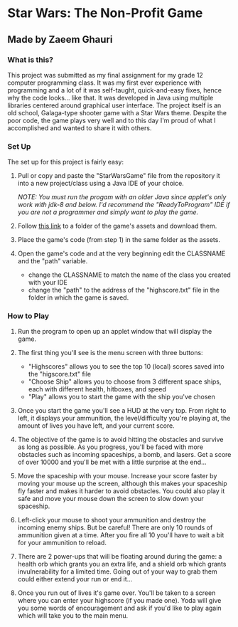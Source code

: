 # Star Wars: The Non-Profit Game
## Made by Zaeem Ghauri

### What is this?

This project was submitted as my final assignment for my grade 12 computer programming class. It was my first ever experience with programming and a lot of it was self-taught, quick-and-easy fixes, hence why the code looks... like that. It was developed in Java using multiple libraries centered around graphical user interface. The project itself is an old school, Galaga-type shooter game with a Star Wars theme. Despite the poor code, the game plays very well and to this day I'm proud of what I accomplished and wanted to share it with others. 

### Set Up

The set up for this project is fairly easy:

1. Pull or copy and paste the "StarWarsGame" file from the repository it into a new project/class using a Java IDE of your choice.
   
   *NOTE: You must run the progam with an older Java since applet's only work with jdk-8 and below. I'd recommend the "ReadyToProgram" IDE if you are not a programmer and simply want to play the game.*
   
2. Follow <a target="_blank" href="https://drive.google.com/drive/folders/1z-X09ZHRQ-5biIMKvnJcdgYUXVnU3t4M?usp=sharing">this link</a> to a folder of the game's assets and download them. 
   
3. Place the game's code (from step 1) in the same folder as the assets.

4. Open the game's code and at the very beginning edit the CLASSNAME and the "path" variable.
   - change the CLASSNAME to match the name of the class you created with your IDE
   - change the "path" to the address of the "highscore.txt" file in the folder in which the game is saved.

### How to Play

1. Run the program to open up an applet window that will display the game.

2. The first thing you'll see is the menu screen with three buttons:
   - "Highscores" allows you to see the top 10 (local) scores saved into the "higscore.txt" file
   - "Choose Ship" allows you to choose from 3 different space ships, each with different health, hitboxes, and speed
   - "Play" allows you to start the game with the ship you've chosen

3. Once you start the game you'll see a HUD at the very top. From right to left, it displays your ammunition, the level/difficulty you're playing at, the amount of lives you have left, and your current score.

4. The objective of the game is to avoid hitting the obstacles and survive as long as possible. As you progress, you'll be faced with more obstacles such as incoming spaceships, a bomb, and lasers. Get a score of over 10000 and you'll be met with a little surprise at the end...

5. Move the spaceship with your mouse. Increase your score faster by moving your mouse up the screen, although this makes your spaceship fly faster and makes it harder to avoid obstacles. You could also play it safe and move your mouse down the screen to slow down your spaceship.

6. Left-click your mouse to shoot your ammunition and destroy the incoming enemy ships. But be careful! There are only 10 rounds of ammunition given at a time. After you fire all 10 you'll have to wait a bit for your ammunition to reload.

7. There are 2 power-ups that will be floating around during the game: a health orb which grants you an extra life, and a shield orb which grants invulnerability for a limited time. Going out of your way to grab them could either extend your run or end it...

8. Once you run out of lives it's game over. You'll be taken to a screen where you can enter your highscore (if you made one). Yoda will give you some words of encouragement and ask if you'd like to play again which will take you to the main menu.


